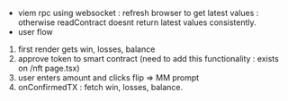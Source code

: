 - viem rpc using websocket : refresh browser to get latest values : otherwise readContract doesnt return latest values consistently.
- user flow

1. first render gets win, losses, balance
2. approve token to smart contract (need to add this functionality : exists on /nft page.tsx)
3. user enters amount and clicks flip => MM prompt
4. onConfirmedTX : fetch win, losses, balance.
